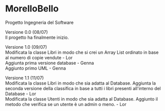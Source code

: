 # MorelloBello
Progetto Ingegneria del Software

Versione 0.0 (08/07)<br>
Il progetto ha finalmente inizio.

Versione 1.0 (09/07) <br>
Modificata la classe Libri in modo che si crei un Array List ordinato in base al numero di copie vendute - Lor<br>
Aggiunta prima versione database - Genna<br>
Aggiunto primo UML - Genna<br>

Versione 1.1 (11/07)<br>
Modificata la classe Libri in modo che sia adatta al Database. Aggiunta la seconda versione della classifica in base a tutti i libri presenti all'interno del Database - Lor<br>
Modificata la classe Utenti in modo che sia adatta al Database. Aggiunto il metodo che verifica se un utente è un admin o meno. - Lor
